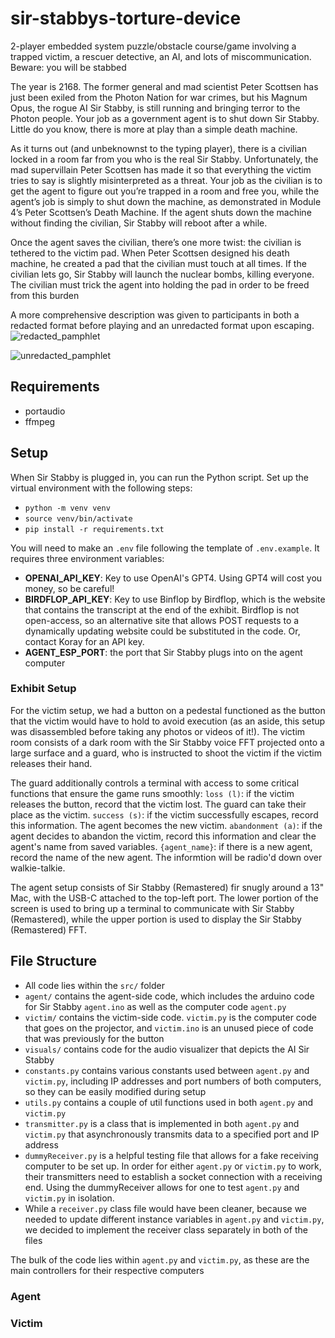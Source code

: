 # sir-stabbys-torture-device

2-player embedded system puzzle/obstacle course/game involving a trapped victim, a rescuer detective, an AI, and lots of miscommunication. Beware: you will be stabbed

The year is 2168. The former general and mad scientist Peter Scottsen has just been exiled from the Photon Nation for war crimes, but his Magnum Opus, the rogue AI Sir Stabby, is still running and bringing terror to the Photon people. Your job as a government agent is to shut down Sir Stabby. Little do you know, there is more at play than a simple death machine.

As it turns out (and unbeknownst to the typing player), there is a civilian locked in a room far from you who is the real Sir Stabby. Unfortunately, the mad supervillain Peter Scottsen has made it so that everything the victim tries to say is slightly misinterpreted as a threat. Your job as the civilian is to get the agent to figure out you’re trapped in a room and free you, while the agent’s job is simply to shut down the machine, as demonstrated in Module 4’s Peter Scottsen’s Death Machine. If the agent shuts down the machine without finding the civilian, Sir Stabby will reboot after a while.

Once the agent saves the civilian, there’s one more twist: the civilian is tethered to the victim pad. When Peter Scottsen designed his death machine, he created a pad that the civilian must touch at all times. If the civilian lets go, Sir Stabby will launch the nuclear bombs, killing everyone. The civilian must trick the agent into holding the pad in order to be freed from this burden

A more comprehensive description was given to participants in both a redacted format before playing and an unredacted format upon escaping.
![redacted_pamphlet](assetz/blacked%20out%20Sir%20Stabby’s%20Perpetual%20Motion%20Machine%20PAMPHLET%20-%20Google%20Docs-1.png)

![unredacted_pamphlet](assetz/normal%20Sir%20Stabby’s%20Perpetual%20Motion%20Machine%20PAMPHLET%20-%20Google%20Docs-1.png)

## Requirements

- portaudio
- ffmpeg

## Setup
When Sir Stabby is plugged in, you can run the Python script. Set up the virtual environment with the following steps:

- `python -m venv venv`
- `source venv/bin/activate`
- `pip install -r requirements.txt`

You will need to make an `.env` file following the template of `.env.example`. It requires three environment variables:

- **OPENAI_API_KEY**: Key to use OpenAI's GPT4. Using GPT4 will cost you money, so be careful!
- **BIRDFLOP_API_KEY**: Key to use Binflop by Birdflop, which is the website that contains the transcript at the end of the exhibit. Birdflop is not open-access, so an alternative site that allows POST requests to a dynamically updating website could be substituted in the code. Or, contact Koray for an API key.
- **AGENT_ESP_PORT**: the port that Sir Stabby plugs into on the agent computer

### Exhibit Setup
For the victim setup, we had a button on a pedestal functioned as the button that the victim would have to hold to avoid execution (as an aside, this setup was disassembled before taking any photos or videos of it!). The victim room consists of a dark room with the Sir Stabby voice FFT projected onto a large surface and a guard, who is instructed to shoot the victim if the victim releases their hand.

The guard additionally controls a terminal with access to some critical functions that ensure the game runs smoothly:
`loss (l)`: if the victim releases the button, record that the victim lost. The guard can take their place as the victim.
`success (s)`: if the victim successfully escapes, record this information. The agent becomes the new victim.
`abandonment (a)`: if the agent decides to abandon the victim, record this information and clear the agent's name from saved variables.
`{agent_name}`: if there is a new agent, record the name of the new agent. The informtion will be radio'd down over walkie-talkie.

The agent setup consists of Sir Stabby (Remastered) fir snugly around a 13" Mac, with the USB-C attached to the top-left port. The lower portion of the screen is used to bring up a terminal to communicate with Sir Stabby (Remastered), while the upper portion is used to display the Sir Stabby (Remastered) FFT.

## File Structure

- All code lies within the `src/` folder
- `agent/` contains the agent-side code, which includes the arduino code for Sir Stabby `agent.ino` as well as the computer code `agent.py`
- `victim/` contains the victim-side code. `victim.py` is the computer code that goes on the projector, and `victim.ino` is an unused piece of code that was previously for the button
- `visuals/` contains code for the audio visualizer that depicts the AI Sir Stabby
- `constants.py` contains various constants used between `agent.py` and `victim.py`, including IP addresses and port numbers of both computers, so they can be easily modified during setup
- `utils.py` contains a couple of util functions used in both `agent.py` and `victim.py`
- `transmitter.py` is a class that is implemented in both `agent.py` and `victim.py` that asynchronously transmits data to a specified port and IP address
- `dummyReceiver.py` is a helpful testing file that allows for a fake receiving computer to be set up. In order for either `agent.py` or `victim.py` to work, their transmitters need to establish a socket connection with a receiving end. Using the dummyReceiver allows for one to test `agent.py` and `victim.py` in isolation.
- While a `receiver.py` class file would have been cleaner, because we needed to update different instance variables in `agent.py` and `victim.py`, we decided to implement the receiver class separately in both of the files

The bulk of the code lies within `agent.py` and `victim.py`, as these are the main controllers for their respective computers

### Agent


### Victim